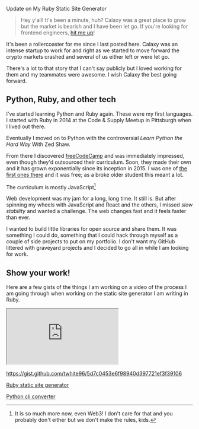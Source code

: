 Update on My Ruby Static Site Generator

> Hey y'all! It's been a minute, huh? Calaxy was a great place to grow but the market is bearish and I have been let go. If you're looking for frontend engineers, [hit me up](/contact)!

It's been a rollercoaster for me since I last posted here. Calaxy was an intense startup to work for and right as we started to move forward the crypto markets crashed and several of us either left or were let go.

There's a lot to that story that I can't say publicly but I loved working for them and my teammates were awesome. I wish Calaxy the best going forward.

## Python, Ruby, and other tech

I've started learning Python and Ruby again. These were my first languages. I started with Ruby in 2014 at the Code & Supply Meetup in Pittsburgh when I lived out there.

Eventually I moved on to Python with the controversial *Learn Python the Hard Way* With Zed Shaw.

From there I discovered [freeCodeCamp](https://freeCodeCamp.org) and was immediately impressed, even though they'd outsourced their curriculum. Soon, they made their own and it has grown exponentially since its inception in 2015.  I was one of [the first ones there](https://www.freecodecamp.org/tiffanywhitedev) and it was free; as a broke older student this meant a lot.

The curriculum is mostly JavaScript[^1]

Web development was my jam for a long, long time. It still is. But after spinning my wheels with JavaScript and React and the others, I missed _slow stability_ and wanted a challenge. The web changes fast and it feels faster than ever.

I wanted to build little libraries for open source and share them. It was something I could do, something that I could hack through myself as a couple of side projects to put on my portfolio. I don't want my GitHub littered with graveyard projects and I decided to go all in while I am looking for work.

## Show your work!

Here are a few gists of the things I am working on a video of the process I am going through when working on the static site generator I am writing in Ruby.

<iframe src="https://gist.github.com/twhite96/5d7c0453e6f98940d397721ef3f39106.pibb"></iframe>

https://gist.github.com/twhite96/5d7c0453e6f98940d397721ef3f39106

[Ruby static site generator](https://github.com/twhite96/static-gen-ruby)

[Python cli converter](https://github.com/twhite96/cli-converter)

[^1]: It is so much more now, even Web3! I don't care for that and you probably don't either but we don't make the rules, kids.


